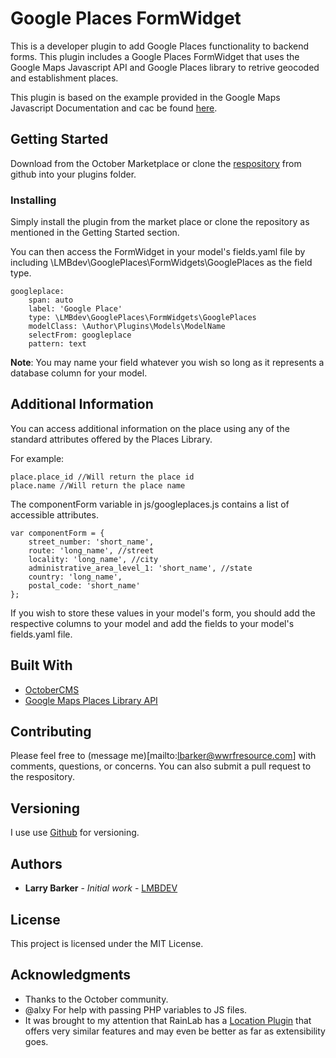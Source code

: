 # Google Places FormWidget

This is a developer plugin to add Google Places functionality to backend forms. This plugin includes a Google Places FormWidget that uses the Google Maps Javascript API and Google Places library to retrive geocoded and establishment places. 

This plugin is based on the example provided in the Google Maps Javascript Documentation and cac be found [here](https://developers.google.com/maps/documentation/javascript/examples/places-autocomplete-addressform).

## Getting Started

Download from the October Marketplace or clone the [respository](https://developers.google.com/maps/documentation/javascript/places) from github into your plugins folder.

### Installing

Simply install the plugin from the market place or clone the repository as mentioned in the Getting Started section.

You can then access the FormWidget in your model's fields.yaml file by including \LMBdev\GooglePlaces\FormWidgets\GooglePlaces as the field type.

```
googleplace:
    span: auto
    label: 'Google Place'
    type: \LMBdev\GooglePlaces\FormWidgets\GooglePlaces
    modelClass: \Author\Plugins\Models\ModelName
    selectFrom: googleplace
    pattern: text
```
**Note**: You may name your field whatever you wish so long as it represents a database column for your model.

## Additional Information

You can access additional information on the place using any of the standard attributes offered by the Places Library.

For example:

```
place.place_id //Will return the place id
place.name //Will return the place name
```

The componentForm variable in js/googleplaces.js contains a list of accessible attributes.

```
var componentForm = {
    street_number: 'short_name',
    route: 'long_name', //street
    locality: 'long_name', //city
    administrative_area_level_1: 'short_name', //state
    country: 'long_name',
    postal_code: 'short_name'
};
```

If you wish to store these values in your model's form, you should add the respective columns to your model and add the fields to your model's fields.yaml file.

## Built With

* [OctoberCMS](http://www.octobercms/)
* [Google Maps Places Library API](https://developers.google.com/maps/documentation/javascript/places/)

## Contributing

Please feel free to (message me)[mailto:lbarker@wwrfresource.com] with comments, questions, or concerns. You can also submit a pull request to the respository.

## Versioning

I use use [Github](http://github.com/) for versioning.

## Authors

* **Larry Barker** - *Initial work* - [LMBDEV](https://larrybarker.netlify.com)


## License

This project is licensed under the MIT License.

## Acknowledgments

* Thanks to the October community.
* @alxy For help with passing PHP variables to JS files.
* It was brought to my attention that RainLab has a [Location Plugin](https://github.com/rainlab/location-plugin) that offers very similar features and may even be better as far as extensibility goes.